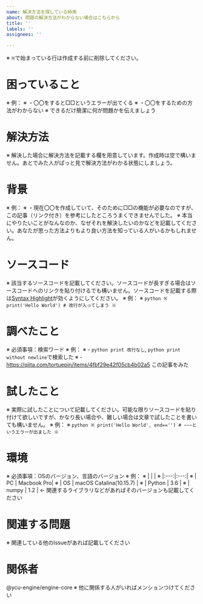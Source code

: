 ```yaml
---
name: 解決方法を探している時用
about: 問題の解決方法がわからない場合はこちらから
title: ''
labels: ''
assignees: ''

---
```


※ `※`で始まっている行は作成する前に削除してください。

# 困っていること
※ 例：
※ ・〇〇をすると□□というエラーが出てくる
※ ・〇〇をするための方法がわからない
※ できるだけ簡潔に何が問題かを伝えましょう

# 解決方法
※ 解決した場合に解決方法を記載する欄を用意しています。作成時は空で構いません。あとでみた人がぱっと見で解決方法がわかる状態にしましょう。

# 背景
※ 例：
※ ・現在〇〇を作成していて、そのために□□の機能が必要なのですが、この記事（リンク付き）を参考にしたところうまくできませんでした。
※ 本当にやりたいことがなんなのか、なぜそれを解決したいのかなどを記載してください。あなたが思った方法よりもより良い方法を知っている人がいるかもしれません。

# ソースコード
※ 該当するソースコードを記載してください。ソースコードが長すぎる場合はソースコードへのリンクを貼り付けるでも構いません。ソースコードを記載する際は[Syntax Highlight](https://docs.github.com/en/free-pro-team@latest/github/writing-on-github/creating-and-highlighting-code-blocks#syntax-highlighting)が効くようにしてください。
※ 例：
※ ```python
※ print('Hello World') # 改行が入ってしまう
※ ```

# 調べたこと
※ 必須事項：検索ワード
※ 例：
※ - `python print 改行なし`, `python print without newline`で検索した
※ - https://qiita.com/tortuepin/items/4fbf29e42f05cb4b02a5 この記事をみた

# 試したこと
※ 実際に試したことについて記載してください。可能な限りソースコードを貼り付けて欲しいですが、かなり長い場合や、難しい場合は文章で試したことを書いても構いません。
※ 例：
※ ```python
※ print('Hello World', end=='') # ~~~というエラーが出ました
※ ```

# 環境
※ 必須事項：OSのバージョン、言語のバージョン
※ 例：
※ |     |     |
※ |:---:|:---:|
※ | PC | Macbook Pro|
※ | OS | macOS Catalina(10.15.7) |
※ | Python | 3.6 |
※ | numpy | 1.2 | <- 関連するライブラリなどがあればそのバージョンも記載してください

# 関連する問題
※ 関連している他のIssueがあれば記載してください

# 関係者
@ycu-engine/engine-core
※ 他に関係する人がいればメンションつけてください
